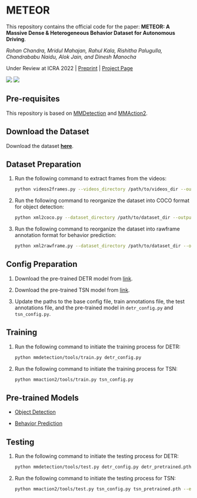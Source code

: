 # METEOR
This repository contains the official code for the paper: **METEOR: A Massive Dense & Heterogeneous Behavior Dataset for Autonomous Driving**.

*Rohan Chandra, Mridul Mahajan, Rahul Kala, Rishitha Palugulla, Chandrababu Naidu, Alok Jain, and Dinesh Manocha*

Under Review at ICRA 2022 | [Preprint](https://arxiv.org/pdf/2109.07648v1.pdf) | [Project Page](https://gamma.umd.edu/meteor/)

<img src="https://github.com/MridulMahajan44/METEOR/blob/main/gifs/github_gif.gif"/> <img src="https://github.com/MridulMahajan44/METEOR/blob/main/gifs/WL.gif"/>



## Pre-requisites

This repository is based on [MMDetection](https://mmdetection.readthedocs.io/en/latest/get_started.html) and [MMAction2](https://mmaction2.readthedocs.io/en/latest/getting_started.html). 

## Download the Dataset
Download the dataset [**here**](https://umd.app.box.com/s/rys1c4d3dhtge775t6hm9uualkx7yn4q).

## Dataset Preparation

1. Run the following command to extract frames from the videos:

   ```bash
   python videos2frames.py --videos_directory /path/to/videos_dir --output_directory /path/to/output_dir
   ```

2. Run the following command to reorganize the dataset into COCO format for object detection:

   ```bash
   python xml2coco.py --dataset_directory /path/to/dataset_dir --output_directory /path/to/output_dir
   ```

3. Run the following command to reorganize the dataset into rawframe annotation format for behavior prediction:

   ```bash
   python xml2rawframe.py --dataset_directory /path/to/dataset_dir --output_directory /path/to/output_dir
   ```

## Config Preparation

1. Download the pre-trained DETR model from [link](https://download.openmmlab.com/mmdetection/v2.0/detr/detr_r50_8x2_150e_coco/detr_r50_8x2_150e_coco_20201130_194835-2c4b8974.pth).

2. Download the pre-trained TSN model from [link](https://download.openmmlab.com/mmaction/recognition/tsn/tsn_r101_1x1x5_50e_mmit_rgb/tsn_r101_1x1x5_50e_mmit_rgb_20200618-642f450d.pth).

3. Update the paths to the base config file, train annotations file, the test annotations file, and the pre-trained model in `detr_config.py` and `tsn_config.py`. 

## Training

1. Run the following command to initiate the training process for DETR:
    
   ```bash
   python mmdetection/tools/train.py detr_config.py
   ```

2. Run the following command to initiate the training process for TSN:
    
   ```bash
   python mmaction2/tools/train.py tsn_config.py
   ```
   
## Pre-trained Models

* [Object Detection](https://drive.google.com/file/d/17NMvTJZiRrLfSRWwjJd4zx4ELQ9_9uWq/view?usp=sharing)

* [Behavior Prediction](https://drive.google.com/file/d/1DPeiTTLZKoOboCTW-kaDDAl0UhNBCtZa/view?usp=sharing)

## Testing

1. Run the following command to initiate the testing process for DETR:
    
   ```bash
   python mmdetection/tools/test.py detr_config.py detr_pretrained.pth --eval bbox mAP recall
   ```

2. Run the following command to initiate the testing process for TSN:
    
   ```bash
   python mmaction2/tools/test.py tsn_config.py tsn_pretrained.pth --eval mmit_mean_average_precision
   ```

